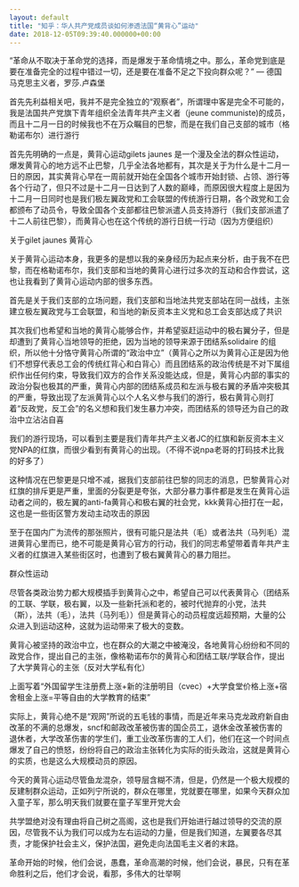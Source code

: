 ```yaml
---
layout: default
title: "知乎：华人共产党成员谈如何渗透法国“黄背心”运动"
date: 2018-12-05T09:39:40.000000+00:00
---
```


“革命从不取决于革命党的选择，而是爆发于革命情境之中。那么，革命党到底是要在准备完全的过程中错过一切，还是要在准备不足之下投向群众呢？” — 德国马克思主义者，罗莎.卢森堡

首先先利益相关吧，我并不是完全独立的“观察者”，所谓理中客是完全不可能的，我是法国共产党旗下青年组织全法青年共产主义者（jeune communiste)的成员，而且十二月一日的时候我也不在万众瞩目的巴黎，而是在我们自己支部的城市（格勒诺布尔）进行游行

首先先明确的一点是，黄背心运动gilets jaunes 是一个漫及全法的群众性运动，爆发黄背心的地方远不止巴黎，几乎全法各地都有，其次是关于为什么是十二月一日的原因，其实黄背心早在一周前就开始在全国各个城市开始封锁、占领、游行等各个行动了，但只不过是十二月一日达到了人数的巅峰，而原因很大程度上是因为十二月一日同时也是我们极左翼政党和工会联盟的传统游行日期，各个政党和工会都颁布了动员令，导致全国各个支部都往巴黎派遣人员支持游行（我们支部派遣了十二人前往巴黎），而黄背心也在这个传统的游行日统一行动（因为方便组织）

关于gilet jaunes 黄背心

关于黄背心运动本身，我更多的是想以我的亲身经历为起点来分析，由于我不在巴黎，而在格勒诺布尔，我们支部和当地的黄背心进行过多次的互动和合作尝试，这也让我看到了黄背心运动内部的很多东西。

首先是关于我们支部的立场问题，我们支部和当地法共党支部站在同一战线，主张建立极左翼政党与工会联盟，和当地的新反资本主义党和总工会支部达成了共识

其次我们也希望和当地的黄背心能够合作，并希望驱赶运动中的极右翼分子，但是却遭到了黄背心当地领导的拒绝，因为当地的领导来源于团结系solidaire 的组织，所以他十分恪守黄背心所谓的“政治中立”（黄背心之所以为黄背心正是因为他们不想穿代表总工会的传统红背心和白背心）而且团结系的政治传统是不对下属组织作出任何约束，导致我们双方的合作关系没能达成，但是，黄背心内部的事实的政治分裂也极其的严重，黄背心内部的团结系成员和左派与极右翼的矛盾冲突极其的严重，导致出现了左派黄背心以个人名义参与我们的游行，极右黄背心则打着“反政党，反工会”的名义想和我们发生暴力冲突，而团结系的领导还为自己的政治中立沾沾自喜


我们的游行现场，可以看到主要是我们青年共产主义者JC的红旗和新反资本主义党NPA的红旗，而很少看到有黄背心的出现。（不得不说npa老哥的打码技术比我的好多了）

这种情况在巴黎更是只增不减，据我们支部前往巴黎的同志的消息，巴黎黄背心对红旗的排斥更是严重，里面的分裂更是夸张，大部分暴力事件都是发生在黄背心运动者之间的，极左翼的anti-fa黄背心和极右翼的社会党，kkk黄背心扭打在一起，这也是一些街区警方发动主动攻击的原因

至于在国内广为流传的那张照片，很有可能只是法共（毛）或者法共（马列毛）混进黄背心里而已，绝不可能是黄背心官方的行动，我们的同志希望带着青年共产主义者的红旗进入某些街区时，也遭到了极右翼黄背心的暴力阻拦。

群众性运动

尽管各类政治势力都大规模插手到黄背心之中，希望自己可以代表黄背心（团结系的工联、学联，极右翼，以及一些新托派和老的，被时代抛弃的小党，法共（斯），法共（毛），法共（马列毛））但是黄背心的动员程度远超预期，大量的公众进入到运动这种，这就为运动带来了极大的变数。

黄背心被坚持的政治中立，也在群众的大潮之中被淹没，各地黄背心纷纷和不同的政党合作，提出自己的主张，像格勒诺布尔的黄背心和团结工联/学联合作，提出了大学黄背心的主张（反对大学私有化）


上面写着“外国留学生注册费上涨+新的注册明目（cvec）+大学食堂价格上涨+宿舍租金上涨=平等自由的大学教育的结束”

实际上，黄背心绝不是“观网”所说的五毛钱的事情，而是近年来马克龙政府新自由改革的不满的总爆发，sncf和邮政改革被伤害的国企员工，退休金改革被伤害的退休者，大学改革伤害的学生们，重工业改革伤害的工人们，他们在这一个时间点爆发了自己的愤怒，纷纷将自己的政治主张转化为实际的街头政治，这就是黄背心的实质，也是这么大规模动员的原因。

今天的黄背心运动尽管鱼龙混杂，领导层含糊不清，但是，仍然是一个极大规模的反建制群众运动，正如列宁所说的，群众在哪里，党就要在哪里，如果今天群众加入童子军，那么明天我们就要在童子军里开党大会

共学盟绝对没有理由将自己树之高阁，这也是我们开始进行越过领导的交流的原因，尽管我不认为我们可以成为左右运动的力量，但是我们知道，左翼要各尽其责，才能保护社会主义，保护法国，避免走向法国毛主义者的末路。

革命开始的时候，他们会说，愚蠢，革命高潮的时候，他们会说，暴民，只有在革命胜利之后，他们才会说，看那，多伟大的壮举啊

